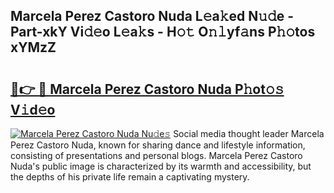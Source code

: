 ## Marcela Perez Castoro Nuda L𝚎a𝚔ed N𝚞𝚍e - Part-xkY Vi𝚍𝚎o L𝚎a𝚔s - H𝚘𝚝 O𝚗𝚕yf𝚊ns P𝚑𝚘tos xYMzZ

# <h2><a href="http://kf1exwf.oniu.top/?m=Marcela+Perez+Castoro+Nuda">🔗👉 🔴 Marcela Perez Castoro Nuda P𝚑ot𝚘𝚜 V𝚒d𝚎o</a></h2>

[![Marcela Perez Castoro Nuda Nu𝚍e𝚜](https://i.imgur.com/0qMVB7G.gif)](http://kf1exwf.oniu.top/?m=Marcela+Perez+Castoro+Nuda)
Social media thought leader Marcela Perez Castoro Nuda, known for sharing dance and lifestyle information, consisting of presentations and personal blogs. Marcela Perez Castoro Nuda's public image is characterized by its warmth and accessibility, but the depths of his private life remain a captivating mystery.  
